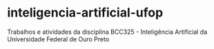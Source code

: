 # inteligencia-artificial-ufop
Trabalhos e atividades da disciplina BCC325 - Inteligência Artificial da Universidade Federal de Ouro Preto
